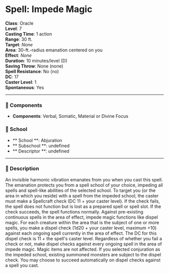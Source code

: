 
# Spell: Impede Magic
**Class**: Oracle  
**Level**: 7  
**Casting Time**: 1 action  
**Range**: 30 ft.  
**Target**: _None_  
**Area**: 30-ft.-radius emanation centered on you  
**Effect**: _None_  
**Duration**: 10 minutes/level (D)  
**Saving Throw**: None (none)  
**Spell Resistance**: No (no)  
**DC**: 17  
**Caster Level**: 1  
**Spontaneous**: Yes

---

### 🔮 Components
- **Components**: Verbal, Somatic, Material or Divine Focus

### 🏫 School
- ** School **: Abjuration
- ** Subschool **: undefined
- ** Descriptor **: undefined
---

### 📜 Description
An invisible harmonic vibration emanates from you when you cast this spell. The emanation protects you from a spell school of your choice, impeding all spells and spell-like abilities of the selected school. To target you (or the area in which you reside) with a spell from the impeded school, the caster must make a Spellcraft check (DC 11 + your caster level). If the check fails, the spell does not function but is lost as a prepared spell or spell slot. If the check succeeds, the spell functions normally. Against pre-existing continuous spells in the area of effect, impede magic functions like dispel magic. For each creature within the area that is the subject of one or more spells, you make a dispel check (1d20 + your caster level, maximum +10) against each ongoing spell currently in the area of effect. The DC for this dispel check is 11 + the spell's caster level. Regardless of whether you fail a check or not, make dispel checks against every ongoing spell in the area of impede magic. Magic items are not affected. If you selected conjuration as the impeded school, existing summoned monsters are subject to the dispel check. You may choose to succeed automatically on dispel checks against a spell you cast.

